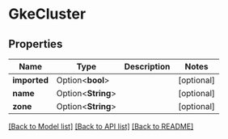 # GkeCluster

## Properties

Name | Type | Description | Notes
------------ | ------------- | ------------- | -------------
**imported** | Option<**bool**> |  | [optional]
**name** | Option<**String**> |  | [optional]
**zone** | Option<**String**> |  | [optional]

[[Back to Model list]](../README.md#documentation-for-models) [[Back to API list]](../README.md#documentation-for-api-endpoints) [[Back to README]](../README.md)


